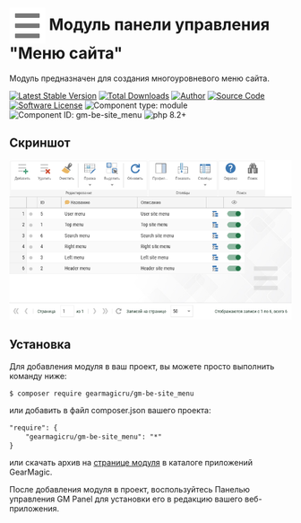 # <img src="https://raw.githubusercontent.com/gearmagicru/gm-be-site_menu/refs/heads/master/assets/images/icon.svg" width="64px" height="64px" align="absmiddle"> Модуль панели управления "Меню сайта"

Модуль предназначен для создания многоуровневого меню сайта.

[![Latest Stable Version](https://img.shields.io/packagist/v/gearmagicru/gm-be-site_menu.svg)](https://packagist.org/packages/gearmagicru/gm-be-site_menu)
[![Total Downloads](https://img.shields.io/packagist/dt/gearmagicru/gm-be-site_menu.svg)](https://packagist.org/packages/gearmagicru/gm-be-site_menu)
[![Author](https://img.shields.io/badge/author-anton.tivonenko@gmail.com-blue.svg)](mailto:anton.tivonenko@gmail)
[![Source Code](https://img.shields.io/badge/source-gearmagicru/gm--be--site_menu-blue.svg)](https://github.com/gearmagicru/gm-be-site_menu)
[![Software License](https://img.shields.io/badge/license-MIT-brightgreen.svg)](https://github.com/gearmagicru/gm-be-site_menu/blob/master/LICENSE)
![Component type: module](https://img.shields.io/badge/component%20type-module-green.svg)
![Component ID: gm-be-site_menu](https://img.shields.io/badge/component%20id-gm.be.site_menu-green.svg)
![php 8.2+](https://img.shields.io/badge/php-min%208.2-red.svg)

## Скриншот
<img src="https://github.com/gearmagicru/gm-be-site_menu/blob/master/assets/help/grid.png?raw=true">

## Установка

Для добавления модуля в ваш проект, вы можете просто выполнить команду ниже:

```
$ composer require gearmagicru/gm-be-site_menu
```

или добавить в файл composer.json вашего проекта:
```
"require": {
    "gearmagicru/gm-be-site_menu": "*"
}
```
или скачать архив на [странице модуля](https://apps.gearmagic.ru/component/gm-be-site_menu) в каталоге приложений GearMagic.

После добавления модуля в проект, воспользуйтесь Панелью управления GM Panel для установки его в редакцию вашего веб-приложения.
